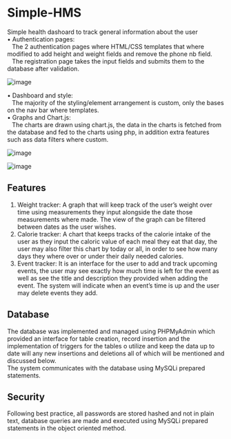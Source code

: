# Simple-HMS
Simple health dashoard to track general information about the user <br/>
• Authentication pages: <br/>
&ensp; The 2 authentication pages where HTML/CSS templates that where modified to add height and weight fields and remove the phone nb field. <br/>
&ensp; The registration page takes the input fields and submits them to the database after validation. <br/>

![image](https://github.com/Abdo-Fahmi/Simple-HMS/assets/153271309/f1835400-cf4b-4a80-b8cd-29860891a5d0)

• Dashboard and style: <br/>
&ensp; The majority of the styling/element arrangement is custom, only the bases on the nav bar where templates. <br/>
• Graphs and Chart.js: <br/>
&ensp; The charts are drawn using chart.js, the data in the charts is fetched from the database and fed to the charts using php, in addition extra features such ass data filters where custom. <br/>

![image](https://github.com/Abdo-Fahmi/Simple-HMS/assets/153271309/440b6c0a-80d5-4094-bd5b-5a8a763b8108)

![image](https://github.com/Abdo-Fahmi/Simple-HMS/assets/153271309/8126cd79-a8f8-47d0-8a8c-0235d70a7b4b)

 
## Features
  1. Weight tracker: A graph that will keep track of the user’s weight over time using measurements they input alongside the date those measurements where made. The view of the graph can be filtered between dates as the user wishes.
  2. Calorie tracker: A chart that keeps tracks of the calorie intake of the user as they input the caloric value of each meal they eat that day, the user may also filter this chart by today or all, in order to see how many days they where over or under their daily needed calories.
  3. Event tracker: It is an interface for the user to add and track upcoming events, the user may see exactly how much time is left for the event as well as see the title and description they provided when adding the event. The system will indicate when an event’s time is up and the user may delete events they add.

## Database
  The database was implemented and managed using PHPMyAdmin  which provided an interface for table creation, record insertion and the implementation of triggers for the tables o utilize and keep the data up to date will any new insertions and deletions all of which will be mentioned and discussed below.<br/>
	The system communicates with the database using MySQLi prepared statements.

## Security
  Following best practice, all passwords are stored hashed and not in plain text, database queries are made and executed using MySQLi prepared statements in the object oriented method.
